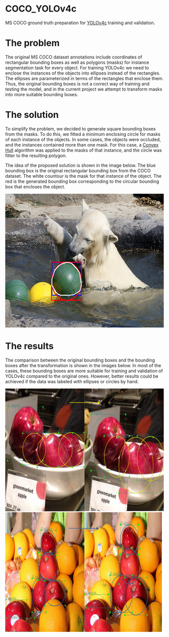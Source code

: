 # COCO_YOLOv4c
MS COCO ground truth preparation for [YOLOv4c](https://github.com/fastovetsilya/darknet) training and validation. 

# The problem
The original MS COCO dataset annotations include coordinates of rectangular bounding boxes 
as well as polygons (masks) for instance segmentation task for every object. 
For training YOLOv4c we need to enclose the instances of the objects into ellipses instead of the rectangles. The ellipses are parameterized in terms of the rectangles that enclose them. 
Thus, the original bounding boxes is not a correct way of training and testing the model, and in the current project we attempt to transform masks into more suitable bounding boxes. 
# The solution
To simplify the problem, we decided to generate square bounding boxes from the masks. To do this, we fitted a minimum enclosing circle for masks of each instance of the objects. In some cases, the objects were occluded, and the instances contained more than one mask. For this case, a [Convex Hull](https://en.wikipedia.org/wiki/Convex_hull) algorithm was applied to the masks of that instance, and the circle was fitter to the resulting polygon.

The idea of the proposed solution is shown in the image below. The blue bounding box is the original rectangular bounding box from the COCO dataset. The white countour is the mask for that instance of the object. The red is the generated bounding box corresponding to the circular bounding box that encloses the object. 

<img src="https://github.com/fastovetsilya/COCO_YOLOv4c/blob/master/examples/example_1.png" width="640" height="425">

# The results
The comparison between the original bounding boxes and the bounding boxes after the transformation is shown in the images below. In most of the cases, these bounding boxes are more suitable for training and validation of YOLOv4c compared to the original ones. However, better results could be achieved if the data was labeled with ellipses or circles by hand. 

<img src="https://github.com/fastovetsilya/COCO_YOLOv4c/blob/master/examples/example_2.png" width="1000" height="390">
<img src="https://github.com/fastovetsilya/COCO_YOLOv4c/blob/master/examples/example_3.png" width="1000" height="380">





